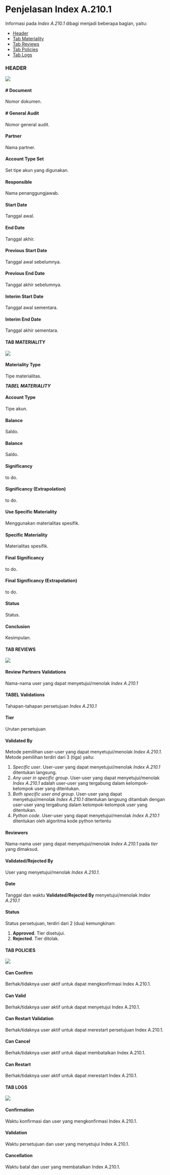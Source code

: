 # Penjelasan Index A.210.1

Informasi pada *Index A.210.1* dibagi menjadi beberapa bagian, yaitu:

* [Header](#bagian-header)
* [Tab Materiality](#tab-materiality)
* [Tab Reviews](#tab-reviews)
* [Tab Policies](#tab-policies)
* [Tab Logs](#tab-logs)

### <a name="bagian-header">HEADER</a>

![](../../../img/index-a2101/bagian-header.png)

#### <a name="field-no-document"># Document</a>

Nomor dokumen.

#### <a name="field-no-general-audit"># General Audit</a>

Nomor general audit.

#### <a name="field-partner">Partner</a>

Nama partner.

#### <a name="field-account-type-set">Account Type Set</a>

Set tipe akun yang digunakan.

#### <a name="field-responsible">Responsible</a>

Nama penanggungjawab.

#### <a name="field-start-date">Start Date</a>

Tanggal awal.

#### <a name="field-end-date">End Date</a>

Tanggal akhir.

#### <a name="field-previous-start-date">Previous Start Date</a>

Tanggal awal sebelumnya.

#### <a name="field-previous-end-date">Previous End Date</a>

Tanggal akhir sebelumnya.

#### <a name="field-interim-start-date">Interim Start Date</a>

Tanggal awal sementara.

#### <a name="field-interim-end-date">Interim End Date</a>

Tanggal akhir sementara.

#### <a name="tab-materiality">TAB MATERIALITY</a>

![](../../../img/index-a2101/tab-materiality.png)

#### <a name="field-materiality-type">Materiality Type</a>

Tipe materialitas.

***TABEL MATERIALITY***

#### <a name="field-account-type">Account Type</a>

Tipe akun.

#### <a name="field-balance-1">Balance</a>

Saldo.

#### <a name="field-balance-2">Balance</a>

Saldo.

#### <a name="field-significancy">Significancy</a>

to do.

#### <a name="field-significancy-extrapolation">Significancy (Extrapolation)</a>

to do.

#### <a name="field-use-specific-materiality">Use Specific Materiality</a>

Menggunakan materialitas spesifik.

#### <a name="field-specific-materiality">Specific Materiality</a>

Materialitas spesifik.

#### <a name="field-final-significancy">Final Significancy</a>

to do.

#### <a name="field-final-significancy-extrapolation">Final Significancy (Extrapolation)</a>

to do.

#### <a name="field-status">Status</a>

Status.

#### <a name="field-conclusion">Conclusion</a>

Kesimpulan.

#### <a name="tab-reviews">TAB REVIEWS</a>

![](../../../img/index-a2101/tab-reviews.png)

#### <a name="field-review-partners-validations">Review Partners Validations</a>

Nama-nama user yang dapat menyetujui/menolak *Index A.210.1*

#### <a name="tabel-validations">TABEL Validations</a>

Tahapan-tahapan persetujuan *Index A.210.1*

#### <a name="field-validations-tier">Tier</a>

Urutan persetujuan

#### <a name="field-validations-validated-by">Validated By</a>

Metode pemilihan user-user yang dapat menyetujui/menolak *Index A.210.1*. Metode pemilihan terdiri dari 3 (tiga) yaitu:

1. *Specific user*. User-user yang dapat menyetujui/menolak *Index A.210.1* ditentukan langsung.
2. *Any user in specific group*. User-user yang dapat menyetujui/menolak *Index A.210.1* adalah user-user yang tergabung dalam kelompok-kelompok user yang ditentukan.
3. *Both specific user and group*. User-user yang dapat menyetujui/menolak *Index A.210.1* ditentukan langsung ditambah dengan user-user yang tergabung dalam kelompok-kelompok user yang ditentukan.
4. *Python code*. User-user yang dapat menyetujui/menolak *Index A.210.1* ditentukan oleh algoritma kode python tertentu

#### <a name="field-validations-reviewers">Reviewers</a>

Nama-nama user yang dapat menyetujui/menolak *Index A.210.1* pada *tier* yang dimaksud.

#### <a name="field-validations-validated-rejected">Validated/Rejected By</a>

User yang menyetujui/menolak *Index A.210.1*.

#### <a name="field-validations-date">Date</a>

Tanggal dan waktu **Validated/Rejected By** menyetujui/menolak *Index A.210.1*

#### <a name="field-validations-date">Status</a>

Status persetujuan, terdiri dari 2 (dua) kemungkinan:

1. **Approved**. Tier disetujui.
2. **Rejected**. Tier ditolak.

#### <a name="tab-policies">TAB POLICIES</a>

![](../../../img/index-a2101/tab-policies.png)

#### <a name="field-confirm">Can Confirm</a>

Berhak/tidaknya user aktif untuk dapat mengkonfirmasi Index A.210.1.

#### <a name="field-valid">Can Valid</a>

Berhak/tidaknya user aktif untuk dapat menyetujui Index A.210.1.

#### <a name="field-restart-validation">Can Restart Validation</a>

Berhak/tidaknya user aktif untuk dapat merestart persetujuan Index A.210.1.

#### <a name="field-cancel">Can Cancel</a>

Berhak/tidaknya user aktif untuk dapat membatalkan Index A.210.1.

#### <a name="field-restart">Can Restart</a>

Berhak/tidaknya user aktif untuk dapat merestart Index A.210.1.

#### <a name="tab-logs">TAB LOGS</a>

![](../../../img/index-a2101/tab-logs.png)

#### <a name="field-confirmation">Confirmation</a>

Waktu konfirmasi dan user yang mengkonfirmasi Index A.210.1.

#### <a name="field-validation">Validation</a>

Waktu persetujuan dan user yang menyetujui Index A.210.1.

#### <a name="field-cancellation">Cancellation</a>

Waktu batal dan user yang membatalkan Index A.210.1.
